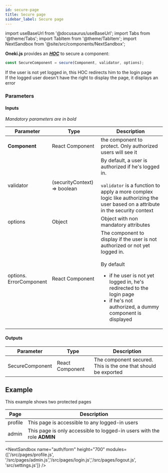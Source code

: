 ```yaml
---
id: secure-page
title: Secure page
sidebar_label: Secure page
---
```

import useBaseUrl from '@docusaurus/useBaseUrl';
import Tabs from '@theme/Tabs';
import TabItem from '@theme/TabItem';
import NextSandbox from '@site/src/components/NextSandbox';

**Oneki.js** provides an ***[HOC](https://reactjs.org/docs/higher-order-components.html)*** to secure a component:

```javascript
const SecureComponent = secure(Component, validator, options);
```
If the user is not yet logged in, this HOC redirects him to the login page<br/>
If the logged user doesn't have the right to display the page, it displays an error

### Parameters
#### Inputs
*Mandatory parameters are in bold*

| Parameter | Type | Description |
| --------- | ---- | ----------- |
| **Component** | React Component | the component to protect. Only authorized users will see it |
| validator | (securityContext) => boolean | By default, a user is authorized if he's logged in.<br/><br/> `validator` is a function to apply a more complex logic like authorizing the user based on a attribute in the security context |
| options | Object | Object with non mandatory attributes |
| options.<br/>ErrorComponent | React Component | The component to display if the user is not authorized or not yet logged in.<br/><br/>By default<ul><li>if he user is not yet logged in, he's redirected to the login page</li><li>if he's not authorized, a dummy component is displayed</li></ul> |

#### Outputs

| Parameter | Type | Description |
| --------- | ---- | ----------- |
| SecureComponent | React Component | The component secured. This is the one that should be exported

## Example
This example shows two protected pages

| Page | Description |
| ---- | ----------- |
| profile | This page is accessible to any logged-in users |
| admin | This page is only accessible to logged-in users with the role **ADMIN** |

<NextSandbox 
  name="auth/form" 
  height="700" 
  modules={['/src/pages/profile.js', '/src/pages/admin.js','/src/pages/login.js','/src/pages/logout.js', 'src/settings.js']} 
/>

